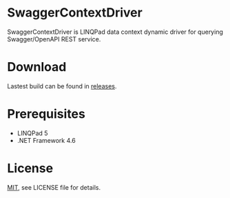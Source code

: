 # SwaggerContextDriver
SwaggerContextDriver is LINQPad data context dynamic driver for querying Swagger/OpenAPI REST service.

# Download
Lastest build can be found in [releases](https://github.com/seba76/SwaggerContextDriver/releases).

# Prerequisites
- LINQPad 5
- .NET Framework 4.6

# License
[MIT](http://opensource.org/licenses/MIT), see LICENSE file for details.
